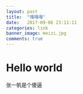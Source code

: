 ```yaml
---
layout: post
title:  "嘎嘎嘎"
date:   2017-09-06 23:11:11
categories: link
banner_image: meizi.jpg
comments: true
---
```

# Hello world
张一帆是个傻逼




























































